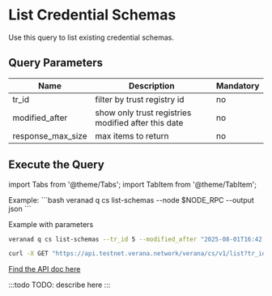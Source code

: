 # List Credential Schemas

Use this query to list existing credential schemas.

## Query Parameters

|Name               |Description                            |Mandatory|
|-------------------|---------------------------------------|--------|
| tr_id        | filter by trust registry id | no |
| modified_after    | show only trust registries modified after this date | no |
| response_max_size    | max items to return  | no |

## Execute the Query

import Tabs from '@theme/Tabs';
import TabItem from '@theme/TabItem';

<Tabs>
  <TabItem value="cli" label="CLI" default>
Example:
```bash
veranad q cs list-schemas --node $NODE_RPC  --output json
```

Example with parameters
```bash
veranad q cs list-schemas --tr_id 5 --modified_after "2025-08-01T16:42:59Z" --node $NODE_RPC  --output json
```

  </TabItem>
  <TabItem value="api" label="API">

```bash
curl -X GET "https://api.testnet.verana.network/verana/cs/v1/list?tr_id=1&response_max_size=10" -H  "accept: application/json" | jq
 ```

[Find the API doc here](https://api.testnet.verana.network/#/)


  </TabItem>
  <TabItem value="frontend" label="Frontend">
    :::todo
    TODO: describe here
    :::
  </TabItem>
</Tabs>
